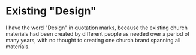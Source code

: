 # Existing "Design"

I have the word "Design" in quotation marks, because the existing church materials had been created by different people as needed over a period of many years, with no thought to creating one church brand spanning all materials.


